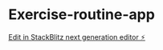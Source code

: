 # Exercise-routine-app

[Edit in StackBlitz next generation editor ⚡️](https://stackblitz.com/~/github.com/saimax72/Exercise-routine-app)